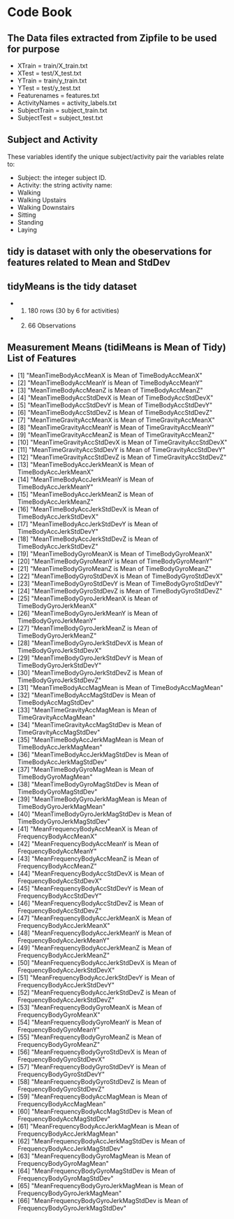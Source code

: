# Code Book

## The Data files extracted from Zipfile to be used for purpose
- XTrain  = train/X_train.txt
- XTest    = test/X_test.txt
- YTrain   = train/y_train.txt    
- YTest    = test/y_test.txt
- Featurenames = features.txt
- ActivityNames = activity_labels.txt
- SubjectTrain = subject_train.txt
- SubjectTest  = subject_test.txt

## Subject and Activity
These variables identify the unique subject/activity pair the variables relate to:
 - Subject: the integer subject ID.
 - Activity: the string activity name:
  - Walking
  - Walking Upstairs
  - Walking Downstairs
  - Sitting
  - Standing
  - Laying

## tidy is dataset with only the obeservations for features related to Mean and StdDev

## tidyMeans is the tidy dataset 

- 1. 180 rows (30 by 6 for activities) 
- 2. 66 Observations

## Measurement Means (tidiMeans is Mean of Tidy) List of Features

-  [1] "MeanTimeBodyAccMeanX is Mean of TimeBodyAccMeanX"                            
-  [2] "MeanTimeBodyAccMeanY is Mean of TimeBodyAccMeanY"                            
-  [3] "MeanTimeBodyAccMeanZ is Mean of TimeBodyAccMeanZ"                            
-  [4] "MeanTimeBodyAccStdDevX is Mean of TimeBodyAccStdDevX"                        
-  [5] "MeanTimeBodyAccStdDevY is Mean of TimeBodyAccStdDevY"                        
-  [6] "MeanTimeBodyAccStdDevZ is Mean of TimeBodyAccStdDevZ"                        
-  [7] "MeanTimeGravityAccMeanX is Mean of TimeGravityAccMeanX"                      
-  [8] "MeanTimeGravityAccMeanY is Mean of TimeGravityAccMeanY"                      
-  [9] "MeanTimeGravityAccMeanZ is Mean of TimeGravityAccMeanZ"                      
- [10] "MeanTimeGravityAccStdDevX is Mean of TimeGravityAccStdDevX"                  
- [11] "MeanTimeGravityAccStdDevY is Mean of TimeGravityAccStdDevY"                  
- [12] "MeanTimeGravityAccStdDevZ is Mean of TimeGravityAccStdDevZ"                  
- [13] "MeanTimeBodyAccJerkMeanX is Mean of TimeBodyAccJerkMeanX"                    
- [14] "MeanTimeBodyAccJerkMeanY is Mean of TimeBodyAccJerkMeanY"                    
- [15] "MeanTimeBodyAccJerkMeanZ is Mean of TimeBodyAccJerkMeanZ"                    
- [16] "MeanTimeBodyAccJerkStdDevX is Mean of TimeBodyAccJerkStdDevX"                
- [17] "MeanTimeBodyAccJerkStdDevY is Mean of TimeBodyAccJerkStdDevY"                
- [18] "MeanTimeBodyAccJerkStdDevZ is Mean of TimeBodyAccJerkStdDevZ"                
- [19] "MeanTimeBodyGyroMeanX is Mean of TimeBodyGyroMeanX"                          
- [20] "MeanTimeBodyGyroMeanY is Mean of TimeBodyGyroMeanY"                          
- [21] "MeanTimeBodyGyroMeanZ is Mean of TimeBodyGyroMeanZ"                          
- [22] "MeanTimeBodyGyroStdDevX is Mean of TimeBodyGyroStdDevX"                      
- [23] "MeanTimeBodyGyroStdDevY is Mean of TimeBodyGyroStdDevY"                      
- [24] "MeanTimeBodyGyroStdDevZ is Mean of TimeBodyGyroStdDevZ"                      
- [25] "MeanTimeBodyGyroJerkMeanX is Mean of TimeBodyGyroJerkMeanX"                  
- [26] "MeanTimeBodyGyroJerkMeanY is Mean of TimeBodyGyroJerkMeanY"                  
- [27] "MeanTimeBodyGyroJerkMeanZ is Mean of TimeBodyGyroJerkMeanZ"                  
- [28] "MeanTimeBodyGyroJerkStdDevX is Mean of TimeBodyGyroJerkStdDevX"              
- [29] "MeanTimeBodyGyroJerkStdDevY is Mean of TimeBodyGyroJerkStdDevY"              
- [30] "MeanTimeBodyGyroJerkStdDevZ is Mean of TimeBodyGyroJerkStdDevZ"              
- [31] "MeanTimeBodyAccMagMean is Mean of TimeBodyAccMagMean"                        
- [32] "MeanTimeBodyAccMagStdDev is Mean of TimeBodyAccMagStdDev"                    
- [33] "MeanTimeGravityAccMagMean is Mean of TimeGravityAccMagMean"                  
- [34] "MeanTimeGravityAccMagStdDev is Mean of TimeGravityAccMagStdDev"              
- [35] "MeanTimeBodyAccJerkMagMean is Mean of TimeBodyAccJerkMagMean"                
- [36] "MeanTimeBodyAccJerkMagStdDev is Mean of TimeBodyAccJerkMagStdDev"            
- [37] "MeanTimeBodyGyroMagMean is Mean of TimeBodyGyroMagMean"                      
- [38] "MeanTimeBodyGyroMagStdDev is Mean of TimeBodyGyroMagStdDev"                  
- [39] "MeanTimeBodyGyroJerkMagMean is Mean of TimeBodyGyroJerkMagMean"              
- [40] "MeanTimeBodyGyroJerkMagStdDev is Mean of TimeBodyGyroJerkMagStdDev"          
- [41] "MeanFrequencyBodyAccMeanX is Mean of FrequencyBodyAccMeanX"                  
- [42] "MeanFrequencyBodyAccMeanY is Mean of FrequencyBodyAccMeanY"                  
- [43] "MeanFrequencyBodyAccMeanZ is Mean of FrequencyBodyAccMeanZ"                  
- [44] "MeanFrequencyBodyAccStdDevX is Mean of FrequencyBodyAccStdDevX"              
- [45] "MeanFrequencyBodyAccStdDevY is Mean of FrequencyBodyAccStdDevY"              
- [46] "MeanFrequencyBodyAccStdDevZ is Mean of FrequencyBodyAccStdDevZ"              
- [47] "MeanFrequencyBodyAccJerkMeanX is Mean of FrequencyBodyAccJerkMeanX"          
- [48] "MeanFrequencyBodyAccJerkMeanY is Mean of FrequencyBodyAccJerkMeanY"          
- [49] "MeanFrequencyBodyAccJerkMeanZ is Mean of FrequencyBodyAccJerkMeanZ"          
- [50] "MeanFrequencyBodyAccJerkStdDevX is Mean of FrequencyBodyAccJerkStdDevX"      
- [51] "MeanFrequencyBodyAccJerkStdDevY is Mean of FrequencyBodyAccJerkStdDevY"      
- [52] "MeanFrequencyBodyAccJerkStdDevZ is Mean of FrequencyBodyAccJerkStdDevZ"      
- [53] "MeanFrequencyBodyGyroMeanX is Mean of FrequencyBodyGyroMeanX"                
- [54] "MeanFrequencyBodyGyroMeanY is Mean of FrequencyBodyGyroMeanY"                
- [55] "MeanFrequencyBodyGyroMeanZ is Mean of FrequencyBodyGyroMeanZ"                
- [56] "MeanFrequencyBodyGyroStdDevX is Mean of FrequencyBodyGyroStdDevX"            
- [57] "MeanFrequencyBodyGyroStdDevY is Mean of FrequencyBodyGyroStdDevY"            
- [58] "MeanFrequencyBodyGyroStdDevZ is Mean of FrequencyBodyGyroStdDevZ"            
- [59] "MeanFrequencyBodyAccMagMean is Mean of FrequencyBodyAccMagMean"              
- [60] "MeanFrequencyBodyAccMagStdDev is Mean of FrequencyBodyAccMagStdDev"          
- [61] "MeanFrequencyBodyAccJerkMagMean is Mean of FrequencyBodyAccJerkMagMean"      
- [62] "MeanFrequencyBodyAccJerkMagStdDev is Mean of FrequencyBodyAccJerkMagStdDev"  
- [63] "MeanFrequencyBodyGyroMagMean is Mean of FrequencyBodyGyroMagMean"            
- [64] "MeanFrequencyBodyGyroMagStdDev is Mean of FrequencyBodyGyroMagStdDev"        
- [65] "MeanFrequencyBodyGyroJerkMagMean is Mean of FrequencyBodyGyroJerkMagMean"    
- [66] "MeanFrequencyBodyGyroJerkMagStdDev is Mean of FrequencyBodyGyroJerkMagStdDev"

